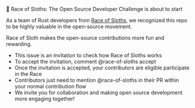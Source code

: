 🏁 Race of Sloths: The Open Source Developer Challenge is about to start

As a team of Rust developers from [Race of Sloths](https://race-of-sloths.com/),  we recognized this repo to be highly valuable in the open-source movement.

Race of Sloth makes the open-source contributions more fun and rewarding.

* This issue is an invitation to check how Race of Sloths works
* To accept the invitation, comment @race-of-sloths accept
* Once the invitation is accepted, your contributors are eligible participate in the Race
* Contributors just need to mention @race-of-sloths in their PR within your normal contribution flow
* We invite you for collaboration and making open source development more engaging together!
